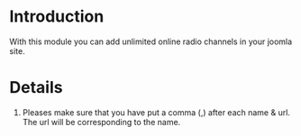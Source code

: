 # Introduction #

With this module you can add unlimited online radio channels in your joomla site.


# Details #

1. Pleases make sure that you have put a comma (,) after each name & url. The url will be corresponding to the name.